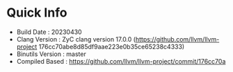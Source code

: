 # Quick Info
* Build Date : 20230430
* Clang Version : ZyC clang version 17.0.0 (https://github.com/llvm/llvm-project 176cc70abe8d85df9aae223e0b35ce65238c4333)
* Binutils Version : master
* Compiled Based : https://github.com/llvm/llvm-project/commit/176cc70a

